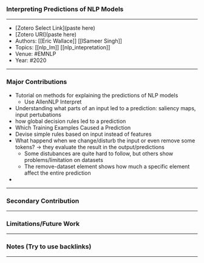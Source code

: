 ### Interpreting Predictions of NLP Models
---
- [Zotero Select Link](paste here)
- [Zotero URI](paste here)
- Authors: [[Eric Wallace]] [[lSameer Singh]]
- Topics: [[nlp_lm]] [[nlp_intepretation]]
- Venue: #EMNLP
- Year: #2020
---
### Major Contributions
- Tutorial  on methods for explaining the predictions of NLP models
	- Use AllenNLP Interpret
- Understanding what parts of an input led to a prediction: saliency maps, input pertubations
- how global decision rules led to a prediction
- Which Training Examples Caused a Prediction
- Devise simple rules based on input instead of features
- What happend when we change/disturb the input or even remove some tokens? -> they evaluate the result in the output/predictions
	- Some distubances are quite hard to follow, but others show problems/limitation on datasets
	- The remove-dataset element shows how much a specific element affect the entire prediction
- 
---
### Secondary Contribution
---
### Limitations/Future Work
---
### Notes (Try to use backlinks)
---
